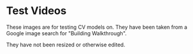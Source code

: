 # Test Videos

These images are for testing CV models on. They have been taken from a Google image search for "Building Walkthrough".

They have not been resized or otherwise edited.
